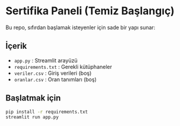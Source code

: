 # Sertifika Paneli (Temiz Başlangıç)

Bu repo, sıfırdan başlamak isteyenler için sade bir yapı sunar:

## İçerik
- `app.py` : Streamlit arayüzü
- `requirements.txt` : Gerekli kütüphaneler
- `veriler.csv` : Giriş verileri (boş)
- `oranlar.csv` : Oran tanımları (boş)

## Başlatmak için
```bash
pip install -r requirements.txt
streamlit run app.py
```
